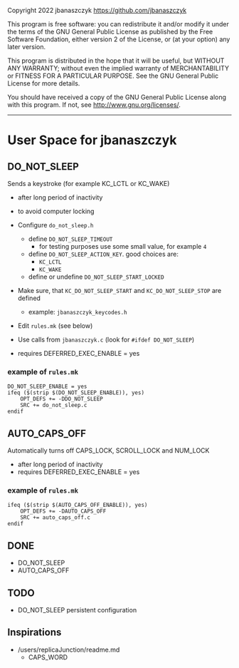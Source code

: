 Copyright 2022 jbanaszczyk https://github.com/jbanaszczyk

This program is free software: you can redistribute it and/or modify it under the terms of the GNU General Public
License as published by the Free Software Foundation, either version 2 of the License, or
(at your option) any later version.

This program is distributed in the hope that it will be useful, but WITHOUT ANY WARRANTY; without even the implied
warranty of MERCHANTABILITY or FITNESS FOR A PARTICULAR PURPOSE. See the GNU General Public License for more details.

You should have received a copy of the GNU General Public License along with this program. If not,
see <http://www.gnu.org/licenses/>.

---

# User Space for jbanaszczyk

## DO_NOT_SLEEP

Sends a keystroke (for example KC_LCTL or KC_WAKE)

* after long period of inactivity
* to avoid computer locking

* Configure `do_not_sleep.h`
    * define `DO_NOT_SLEEP_TIMEOUT`
        * for testing purposes use some small value, for example `4`
    * define `DO_NOT_SLEEP_ACTION_KEY`. good choices are:
        * `KC_LCTL`
        * `KC_WAKE`
    * define or undefine `DO_NOT_SLEEP_START_LOCKED`
* Make sure, that `KC_DO_NOT_SLEEP_START` and `KC_DO_NOT_SLEEP_STOP` are defined
    * example: `jbanaszczyk_keycodes.h`
* Edit `rules.mk` (see below)
* Use calls from `jbanaszczyk.c` (look for `#ifdef DO_NOT_SLEEP`)
* requires DEFERRED_EXEC_ENABLE = yes

### example of `rules.mk`

```
DO_NOT_SLEEP_ENABLE = yes
ifeq ($(strip $(DO_NOT_SLEEP_ENABLE)), yes)
    OPT_DEFS += -DDO_NOT_SLEEP
    SRC += do_not_sleep.c
endif
```

## AUTO_CAPS_OFF

Automatically turns off CAPS_LOCK, SCROLL_LOCK and NUM_LOCK

* after long period of inactivity
* requires DEFERRED_EXEC_ENABLE = yes

### example of `rules.mk`

```
ifeq ($(strip $(AUTO_CAPS_OFF_ENABLE)), yes)
    OPT_DEFS += -DAUTO_CAPS_OFF
    SRC += auto_caps_off.c
endif
```

## DONE

* DO_NOT_SLEEP
* AUTO_CAPS_OFF

## TODO

* DO_NOT_SLEEP persistent configuration 

## Inspirations

* /users/replicaJunction/readme.md
    * CAPS_WORD

